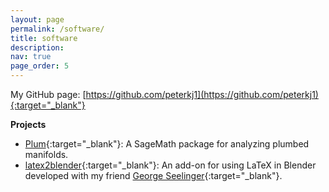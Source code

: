 ```yaml
---
layout: page
permalink: /software/
title: software
description:
nav: true
page_order: 5
---
```


My GitHub page: [https://github.com/peterkj1](https://github.com/peterkj1){:target="_blank"}

**Projects**

- [Plum](https://github.com/peterkj1/plum){:target="_blank"}: A SageMath package for analyzing plumbed manifolds.
- [latex2blender](https://github.com/ghseeli/latex2blender){:target="_blank"}: An add-on for using LaTeX in Blender developed with my friend [George Seelinger](https://ghseeli.github.io){:target="_blank"}.
